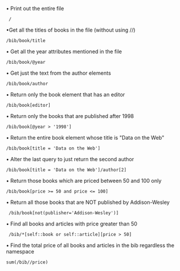 • Print out the entire file  

	 /
•Get all the titles of books in the file (without using //)

	/bib/book/title
<title>TCP/IP Illustrated</title>  
<title>Advanced Programming in the Unix environment</title>  
<title>Data on the Web</title>  
<title>Economics of ... for Digital TV</title>
• Get all the year attributes mentioned in the file

	/bib/book/@year
• Get just the text from the author elements 

	/bib/book/author
• Return only the book element that has an editor 

	/bib/book[editor]
• Return only the books that are published after 1998

	/bib/book[@year > '1998']
• Return the entire book element whose title is "Data on the Web" 

	/bib/book[title = 'Data on the Web']
• Alter the last query to just return the second author 

	/bib/book[title = 'Data on the Web']/author[2]
• Return those books which are priced between 50 and 100 only

	/bib/book[price >= 50 and price <= 100]
• Return all those books that are NOT published by Addison-Wesley 

	 /bib/book[not(publisher='Addison-Wesley')]
• Find all books and articles with price greater than 50 

	 /bib/*[self::book or self::article][price > 50]
• Find the total price of all books and articles in the bib regardless the namespace 

	sum(/bib//price)
